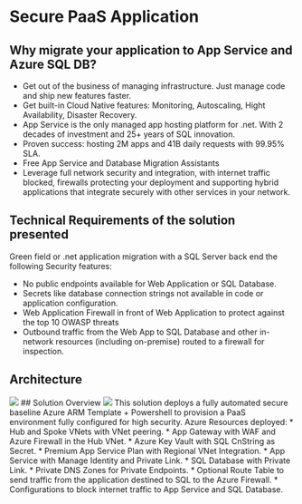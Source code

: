 # Secure PaaS Application
## Why migrate your application to App Service and Azure SQL DB?
* Get out of the business of managing infrastructure. Just manage code and ship new features faster.
* Get built-in Cloud Native features: Monitoring, Autoscaling, Hight Availability, Disaster Recovery.
* App Service is the only managed app hosting platform for .net. With 2 decades of investment and 25+ years of SQL innovation.
* Proven success: hosting 2M apps and 41B daily requests with 99.95% SLA.
* Free App Service and Database Migration Assistants
* Leverage full network security and integration, with internet traffic blocked, firewalls protecting your deployment and supporting hybrid applications that integrate securely with other services in your network.
## Technical Requirements of the solution presented
Green field or .net application migration with a SQL Server back end the following Security features:
* No public endpoints available for Web Application or SQL Database.
* Secrets like database connection strings not available in code or application configuration.
* Web Application Firewall in front of Web Application to protect against the top 10 OWASP threats
* Outbound traffic from the Web App to SQL Database and other in-network resources (including on-premise) routed to a firewall for inspection.
## Architecture
<img src="https://storagegomez.blob.core.windows.net/public/images/SecureApp_POC.png"/>
## Solution Overview
<img src="https://storagegomez.blob.core.windows.net/public/images/SecureAppSteps.png"/>
This solution deploys a fully automated secure baseline Azure ARM Template + Powershell to provision a PaaS environment fully configured for high security.  
Azure Resources deployed:
* Hub and Spoke VNets with VNet peering.
* App Gateway with WAF and Azure Firewall in the Hub VNet.
* Azure Key Vault with SQL CnString as Secret.
* Premium App Service Plan with Regional VNet Integration.
* App Service with Manage Identity and Private Link.
* SQL Database with Private Link.
* Private DNS Zones for Private Endpoints.
* Optional Route Table to send traffic from the application destined to SQL to the Azure Firewall.
* Configurations to block internet traffic to App Service and SQL Database.